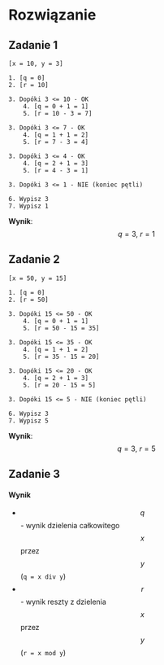 # Rozwiązanie

## Zadanie 1

```
[x = 10, y = 3]

1. [q = 0]
2. [r = 10]

3. Dopóki 3 <= 10 - OK
    4. [q = 0 + 1 = 1]
    5. [r = 10 - 3 = 7]
    
3. Dopóki 3 <= 7 - OK
    4. [q = 1 + 1 = 2]
    5. [r = 7 - 3 = 4]
    
3. Dopóki 3 <= 4 - OK
    4. [q = 2 + 1 = 3]
    5. [r = 4 - 3 = 1]
    
3. Dopóki 3 <= 1 - NIE (koniec pętli)

6. Wypisz 3
7. Wypisz 1    
```

**Wynik**: $$q=3,\ r=1$$

## Zadanie 2

```
[x = 50, y = 15]

1. [q = 0]
2. [r = 50]

3. Dopóki 15 <= 50 - OK
    4. [q = 0 + 1 = 1]
    5. [r = 50 - 15 = 35]
    
3. Dopóki 15 <= 35 - OK
    4. [q = 1 + 1 = 2]
    5. [r = 35 - 15 = 20]
    
3. Dopóki 15 <= 20 - OK
    4. [q = 2 + 1 = 3]
    5. [r = 20 - 15 = 5]
    
3. Dopóki 15 <= 5 - NIE (koniec pętli)

6. Wypisz 3
7. Wypisz 5
```

**Wynik**: $$q=3,\ r=5$$

## Zadanie 3

#### Wynik

* $$q$$ - wynik dzielenia całkowitego $$x$$ przez $$y$$ (`q = x div y`)
* $$r$$ - wynik reszty z dzielenia $$x$$ przez $$y$$ (`r = x mod y`)
